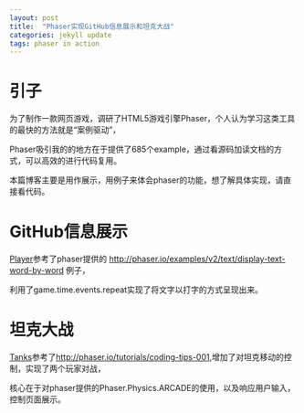 ```yaml
---
layout: post
title:  "Phaser实现GitHub信息展示和坦克大战"
categories: jekyll update
tags: phaser in action
---
```

# 引子

为了制作一款网页游戏，调研了HTML5游戏引擎Phaser，个人认为学习这类工具的最快的方法就是“案例驱动”，

Phaser吸引我的的地方在于提供了685个example，通过看源码加读文档的方式，可以高效的进行代码复用。

本篇博客主要是用作展示，用例子来体会phaser的功能，想了解具体实现，请直接看代码。

# GitHub信息展示

[Player][player]参考了phaser提供的 <http://phaser.io/examples/v2/text/display-text-word-by-word> 例子，

利用了game.time.events.repeat实现了将文字以打字的方式呈现出来。

# 坦克大战

[Tanks][tanks]参考了<http://phaser.io/tutorials/coding-tips-001>,增加了对坦克移动的控制，实现了两个玩家对战，

核心在于对phaser提供的Phaser.Physics.ARCADE的使用，以及响应用户输入，控制页面展示。

[player]:/src/phaser/player.html
[tanks]:/src/phaser/tanks.html










